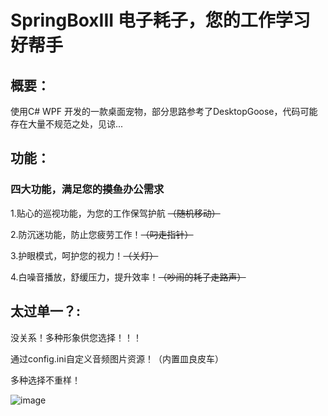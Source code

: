 # SpringBoxIII 电子耗子，您的工作学习好帮手


## 概要：

使用C# WPF 开发的一款桌面宠物，部分思路参考了DesktopGoose，代码可能存在大量不规范之处，见谅...

## 功能：

### 四大功能，满足您的~~摸鱼~~办公需求
1.贴心的巡视功能，为您的工作保驾护航 ~~（随机移动）~~

2.防沉迷功能，防止您疲劳工作！~~（叼走指针）~~

3.护眼模式，呵护您的视力！~~（关灯）~~

4.白噪音播放，舒缓压力，提升效率！~~（吵闹的耗子走路声）~~

## 太过单一？:
没关系！多种形象供您选择！！！

通过config.ini自定义音频图片资源！（内置皿良皮车）

多种选择不重样！

![image](https://github.com/user-attachments/assets/5e2b2df2-ef0c-49e4-83ef-743a4a996476)
